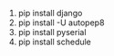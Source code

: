 <ol>
<li>pip install django</li>
<li>pip install -U autopep8</li>
<li>pip install pyserial</li>
<li>pip install schedule</li>
</ol>